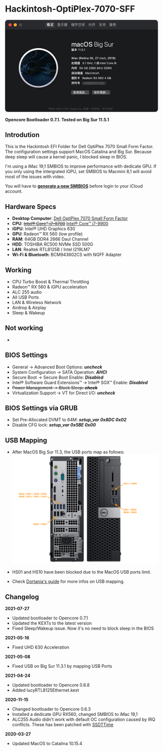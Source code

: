 # Hackintosh-OptiPlex-7070-SFF

![](https://raw.githubusercontent.com/webleon/Hackintosh-OptiPlex-7070-SFF/master/images/about20210727.png)

**Opencore Bootloader 0.7.1. Tested on Big Sur 11.5.1**


## Introdution
This is the Hackintosh EFI Folder for Dell OptiPlex 7070 Small Form Factor. The configuration settings support MacOS Catalina and Big Sur. 
Because deep sleep will cause a kernel panic, I blocked sleep in BIOS. 

I'm using a iMac 19,1 SMBIOS to improve performance with dedicate GPU. If you only using the intergrated iGPU, set SMBIOS to Macmini 8,1 will avoid most of the issues with video. 

You will have to [**generate a new SMIBIOS**](https://github.com/corpnewt/GenSMBIOS) before login to your iCloud account.


## Hardware Specs
* **Desktop Computer**: [Dell OptiPlex 7070 Small Form Factor](https://www.dell.com/tc/business/p/optiplex-7070-desktop/pd) 
* **CPU**: ~~[Intel® Core™ i7-9700](https://ark.intel.com/content/www/us/en/ark/products/191792/intel-core-i7-9700-processor-12m-cache-up-to-4-70-ghz.html)~~ [Intel® Core™ i7-9900](https://ark.intel.com/content/www/us/en/ark/products/191789/intel-core-i9-9900-processor-16m-cache-up-to-5-00-ghz.html)
* **iGPU**: Intel® UHD Graphics 630
* **GPU**: Radeon™ RX 560 (low profile)
* **RAM**: 64GB DDR4 2666 Daul Channel
* **HDD**: TOSHIBA RC500 NVMe SSD 500G
* **LAN**: Realtek RTL8125B / Intel I219LM7
* **Wi-Fi & Bluetooth**: BCM943602CS with NGFF Adapter


## Working
* CPU Turbo Boost & Thermal Throttling
* Radeon™ RX 560 & iGPU acceleration
* ALC 255 audio
* All USB Ports
* LAN & Wireless Network
* Airdrop & Airplay
* Sleep & Wakeup


## Not working
* 


## BIOS Settings
* General → Advanced Boot Options: ***uncheck***
* System Configuration → SATA Operation: ***AHCI***
* Secure Boot → Secure Boot Enable: ***Disabled***
* Intel® Software Guard Extensions™ → Intel® SGX™ Enable: ***Disabled***
* ~~Power Management → Block Sleep: ***check***~~
* Virtualization Support → VT for Direct I/O: ***uncheck***


## BIOS Settings via GRUB
* Set Pre-Allocated DVMT to 64M: 
***setup_var 0x8DC 0x02***
* Disable CFG lock: 
***setup_var 0x5BE 0x00***


## USB Mapping
* After MacOS Big Sur 11.3, the USB ports map as follows:
![](https://raw.githubusercontent.com/webleon/Hackintosh-OptiPlex-7070-SFF/master/images/usbports.png)

* HS01 and HS10 have been blocked due to the MacOS USB ports limit.
* Check [Dortania's guide](https://dortania.github.io/OpenCore-Post-Install/usb/manual/manual.html) for more infos on USB mapping.


## Changelog

**2021-07-27**
* Updated bootloader to Opencore 0.7.1
* Updated the KEXTs to the latest version
* Fixed Sleep/Wakeup issue. Now it's no need to block sleep in the BIOS

**2021-05-16**
* Fixed UHD 630 Acceleration 

**2021-05-08**
* Fixed USB on Big Sur 11.3.1 by mapping USB Ports 

**2021-04-24**
* Updated bootloader to Opencore 0.6.8
* Added lucyRTL8125Ethernet.kext

**2020-11-15**
* Changed bootloader to Opencore 0.6.3
* Installed a dedicate GPU RX560, changed SMBIOS to iMac 19,1
* ALC255 Audio didn't work with default OC configuration caused by IRQ conflicts. These has been patched with [SSDTTime](https://github.com/corpnewt/SSDTTime) 

**2020-03-27**
* Updated MacOS to Catalina 10.15.4
